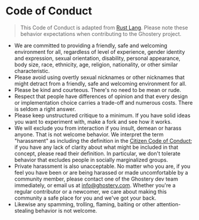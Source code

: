 # Code of Conduct

> This Code of Conduct is adapted from [Rust Lang](http://www.rust-lang.org/conduct.html). Please note these behavior expectations when contributing to the Ghostery project.

+ We are committed to providing a friendly, safe and welcoming environment for all, regardless of level of experience, gender identity and expression, sexual orientation, disability, personal appearance, body size, race, ethnicity, age, religion, nationality, or other similar characteristic.
+ Please avoid using overtly sexual nicknames or other nicknames that might detract from a friendly, safe and welcoming environment for all.
+ Please be kind and courteous. There's no need to be mean or rude.
+ Respect that people have differences of opinion and that every design or implementation choice carries a trade-off and numerous costs. There is seldom a right answer.
+ Please keep unstructured critique to a minimum. If you have solid ideas you want to experiment with, make a fork and see how it works.
+ We will exclude you from interaction if you insult, demean or harass anyone. That is not welcome behavior. We interpret the term "harassment" as including the definition in the [Citizen Code of Conduct](http://citizencodeofconduct.org/); if you have any lack of clarity about what might be included in that concept, please read their definition. In particular, we don't tolerate behavior that excludes people in socially marginalized groups.
+ Private harassment is also unacceptable. No matter who you are, if you feel you have been or are being harassed or made uncomfortable by a community member, please contact one of the Ghostery dev team immediately, or email us at [info@ghostery.com](info@ghostery.com). Whether you're a regular contributor or a newcomer, we care about making this community a safe place for you and we've got your back.
+ Likewise any spamming, trolling, flaming, baiting or other attention-stealing behavior is not welcome.
